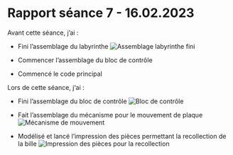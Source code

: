 # Rapport séance 7 - 16.02.2023

Avant cette séance, j’ai :
-	Fini l’assemblage du labyrinthe 
![Assemblage labyrinthe fini](https://github.com/JuliusOrtstadt/Maze_Game/blob/d7d72321007a0b9184233aec402d8a3f08ba9b3c/Documentation/Pictures/S%C3%A9ance%207/Labyrinthe.jpg)
-	Commencer l’assemblage du bloc de contrôle


-	Commencé le code principal


Lors de cette séance, j‘ai :
-	Fini l’assemblage du bloc de contrôle 
![Bloc de contrôle](https://github.com/JuliusOrtstadt/Maze_Game/blob/d7d72321007a0b9184233aec402d8a3f08ba9b3c/Documentation/Pictures/S%C3%A9ance%207/Bloc_de_controle.jpg)

-	Fait l’assemblage du mécanisme pour le mouvement de plaque
![Mécanisme de mouvement](https://github.com/JuliusOrtstadt/Maze_Game/blob/d7d72321007a0b9184233aec402d8a3f08ba9b3c/Documentation/Pictures/S%C3%A9ance%207/Sys_mvt.jpg)

-	Modélisé et lancé l’impression des pièces permettant la recollection de la bille
![Impression des pièces pour la recollection](https://github.com/JuliusOrtstadt/Maze_Game/blob/d7d72321007a0b9184233aec402d8a3f08ba9b3c/Documentation/Pictures/S%C3%A9ance%207/Recollection.PNG)
